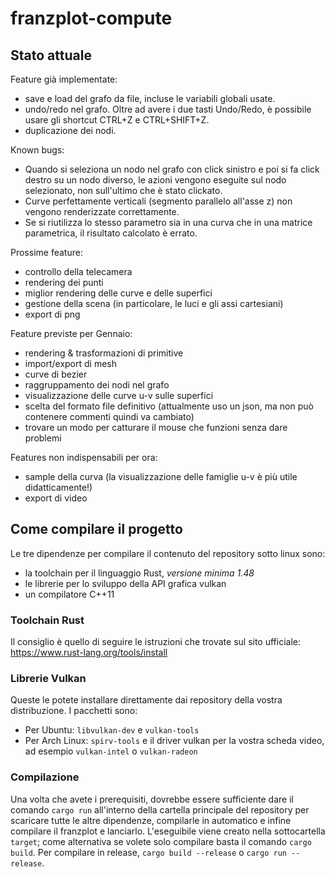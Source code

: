 # franzplot-compute

## Stato attuale

Feature già implementate:
- save e load del grafo da file, incluse le variabili globali usate.
- undo/redo nel grafo. Oltre ad avere i due tasti Undo/Redo, è possibile usare gli shortcut CTRL+Z e CTRL+SHIFT+Z.
- duplicazione dei nodi.

Known bugs:
- Quando si seleziona un nodo nel grafo con click sinistro e poi si fa click destro su un nodo diverso, le azioni vengono eseguite sul nodo selezionato, non sull'ultimo che è stato clickato.
- Curve perfettamente verticali (segmento parallelo all'asse z) non vengono renderizzate correttamente.
- Se si riutilizza lo stesso parametro sia in una curva che in una matrice parametrica, il risultato calcolato è errato.

Prossime feature:
- controllo della telecamera
- rendering dei punti
- miglior rendering delle curve e delle superfici
- gestione della scena (in particolare, le luci e gli assi cartesiani)
- export di png

Feature previste per Gennaio:
- rendering & trasformazioni di primitive
- import/export di mesh
- curve di bezier
- raggruppamento dei nodi nel grafo
- visualizzazione delle curve u-v sulle superfici
- scelta del formato file definitivo (attualmente uso un json, ma non può contenere commenti quindi va cambiato)
- trovare un modo per catturare il mouse che funzioni senza dare problemi

Features non indispensabili per ora:
- sample della curva (la visualizzazione delle famiglie u-v è più utile didatticamente!)
- export di video

## Come compilare il progetto

Le tre dipendenze per compilare il contenuto del repository sotto linux sono:
- la toolchain per il linguaggio Rust, *versione minima 1.48*
- le librerie per lo sviluppo della API grafica vulkan
- un compilatore C++11

### Toolchain Rust
Il consiglio è quello di seguire le istruzioni che trovate sul sito ufficiale: https://www.rust-lang.org/tools/install

### Librerie Vulkan
Queste le potete installare direttamente dai repository della vostra distribuzione. I pacchetti sono:
- Per Ubuntu: `libvulkan-dev` e `vulkan-tools`
- Per Arch Linux: `spirv-tools` e il driver vulkan per la vostra scheda video, ad esempio `vulkan-intel` o `vulkan-radeon`

### Compilazione
Una volta che avete i prerequisiti, dovrebbe essere sufficiente dare il comando `cargo run` all'interno della cartella principale del repository per scaricare tutte le altre dipendenze, compilarle in automatico e infine compilare il franzplot e lanciarlo. L'eseguibile viene creato nella sottocartella `target`; come alternativa se volete solo compilare basta il comando `cargo build`.
Per compilare in release, `cargo build --release` o `cargo run --release`.
